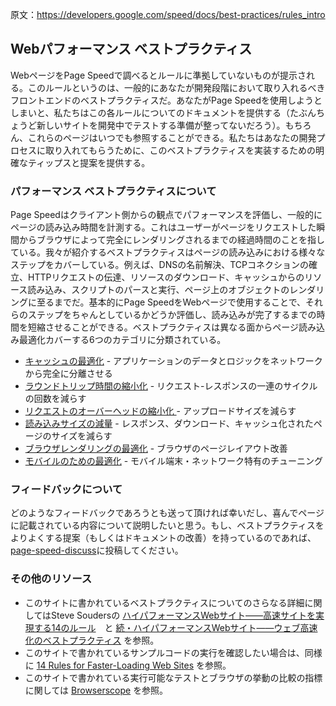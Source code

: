 原文：https://developers.google.com/speed/docs/best-practices/rules_intro

## Webパフォーマンス ベストプラクティス

WebページをPage Speedで調べるとルールに準拠していないものが提示される。このルールというのは、一般的にあなたが開発段階において取り入れるべきフロントエンドのベストプラクティスだ。あなたがPage Speedを使用しようとしまいと、私たちはこの各ルールについてのドキュメントを提供する（たぶんちょうど新しいサイトを開発中でテストする準備が整ってないだろう）。もちろん、これらのページはいつでも参照することができる。私たちはあなたの開発プロセスに取り入れてもらうために、このベストプラクティスを実装するための明確なティップスと提案を提供する。

### パフォーマンス ベストプラクティスについて

Page Speedはクライアント側からの観点でパフォーマンスを評価し、一般的にページの読み込み時間を計測する。これはユーザーがページをリクエストした瞬間からブラウザによって完全にレンダリングされるまでの経過時間のことを指している。我々が紹介するベストプラクティスはページの読み込みにおける様々なステップをカバーしている。例えば、DNSの名前解決、TCPコネクションの確立、HTTPリクエストの伝達、リソースのダウンロード、キャッシュからのリソース読み込み、スクリプトのパースと実行、ページ上のオブジェクトのレンダリングに至るまでだ。基本的にPage SpeedをWebページで使用することで、それらのステップをちゃんとしているかどうか評価し、読み込みが完了するまでの時間を短縮させることができる。ベストプラクティスは異なる面からページ読み込み最適化カバーする6つのカテゴリに分類されている。

+ [キャッシュの最適化](/t32k/speed/blob/master/docs/best-practices/caching.md) - アプリケーションのデータとロジックをネットワークから完全に分離させる
+ [ラウンドトリップ時間の縮小化](/t32k/speed/blob/master/docs/best-practices/rtt.md) - リクエスト-レスポンスの一連のサイクルの回数を減らす
+ [リクエストのオーバーヘッドの縮小化 ](/t32k/speed/blob/master/docs/best-practices/caching.md) - アップロードサイズを減らす
+ [読み込みサイズの減量](/t32k/speed/blob/master/docs/best-practices/payload.md) - レスポンス、ダウンロード、キャッシュ化されたページのサイズを減らす
+ [ブラウザレンダリングの最適化](/t32k/speed/blob/master/docs/best-practices/rendering.md) - ブラウザのページレイアウト改善
+ [モバイルのための最適化](/t32k/speed/blob/master/docs/best-practices/mobile.md) - モバイル端末・ネットワーク特有のチューニング

### フィードバックについて

どのようなフィードバックであろうとも送って頂ければ幸いだし、喜んでページに記載されている内容について説明したいと思う。もし、ベストプラクティスをよりよくする提案（もしくはドキュメントの改善）を持っているのであれば、[page-speed-discuss](http://groups.google.com/group/page-speed-discuss)に投稿してください。

### その他のリソース

+ このサイトに書かれているベストプラクティスについてのさらなる詳細に関してはSteve Soudersの [ハイパフォーマンスWebサイト――高速サイトを実現する14のルール](https://www.oreilly.co.jp/books/9784873113616/)　と [続・ハイパフォーマンスWebサイト――ウェブ高速化のベストプラクティス](http://www.oreilly.co.jp/books/9784873114460/) を参照。
+ このサイトで書かれているサンプルコードの実行を確認したい場合は、同様に [14 Rules for Faster-Loading Web Sites](http://stevesouders.com/hpws/rules.php) を参照。
+ このサイトで書かれている実行可能なテストとブラウザの挙動の比較の指標に関しては [Browserscope](http://www.browserscope.org/) を参照。